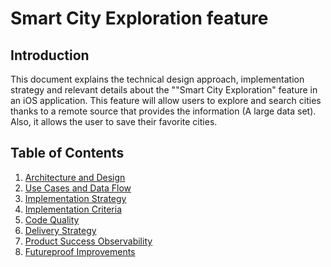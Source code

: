 # Smart City Exploration feature

## Introduction
This document explains the technical design approach, implementation strategy and relevant details about the ""Smart City Exploration" feature in an iOS application.
This feature will allow users to explore and search cities thanks to a remote source that provides the information (A large data set). Also, it allows the user to save their favorite cities.

## Table of Contents

1. [Architecture and Design](ArchitectureDesign.md)
2. [Use Cases and Data Flow](UseCasesDataFlow.md)
3. [Implementation Strategy](ImplementationStrategy.md)
4. [Implementation Criteria](ImplementationCriteria.md)
5. [Code Quality](CodeQuality.md)
6. [Delivery Strategy](DeliveryStrategy.md)
7. [Product Success Observability](ProductSuccessObservability.md)
8. [Futureproof Improvements](FutureproofImprovements.md)
